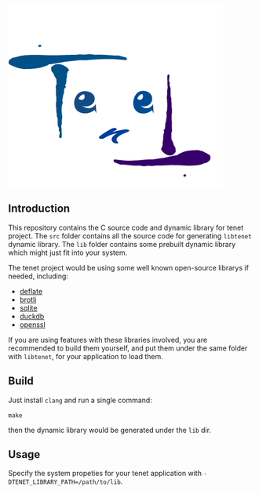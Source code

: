 ![logo](https://github.com/microhardsmith/tenet-lib/blob/master/tenet.png)

## Introduction

This repository contains the C source code and dynamic library for tenet project.
The `src` folder contains all the source code for generating `libtenet` dynamic library.
The `lib` folder contains some prebuilt dynamic library which might just fit into your system.

The tenet project would be using some well known open-source librarys if needed, including:

- [deflate](https://github.com/ebiggers/libdeflate)
- [brotli](https://github.com/google/brotli/tree/master) 
- [sqlite](https://github.com/sqlite/sqlite)
- [duckdb](https://github.com/duckdb/duckdb)
- [openssl](https://github.com/openssl/openssl)

If you are using features with these libraries involved, you are recommended to build them yourself, and put them under the same folder with `libtenet`, for your application to load them. 

## Build

Just install `clang` and run a single command:

``` shell
make
```

then the dynamic library would be generated under the `lib` dir.

## Usage

Specify the system propeties for your tenet application with `-DTENET_LIBRARY_PATH=/path/to/lib`.